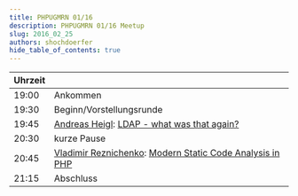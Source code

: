 ```yaml
---
title: PHPUGMRN 01/16
description: PHPUGMRN 01/16 Meetup
slug: 2016_02_25
authors: shochdoerfer
hide_table_of_contents: true
---
```


| Uhrzeit |                                                                                                                                                                                                                | 
|---------|----------------------------------------------------------------------------------------------------------------------------------------------------------------------------------------------------------------|
| 19:00   | Ankommen                                                                                                                                                                                                       |
| 19:30   | Beginn/Vorstellungsrunde                                                                                                                                                                                       |
| 19:45   | [Andreas Heigl](https://phpc.social/@heiglandreas): [LDAP - what was that again?](https://heiglandreas.github.io/slidedeck/LDAP%20-%20what%20was%20that%20again%3F/20160225%20-%20phpugmrn/index_online.html)  |
| 20:30   | kurze Pause                                                                                                                                                                                                    |
| 20:45   | [Vladimir Reznichenko](https://twitter.com/kalessil): [Modern Static Code Analysis in PHP](http://de.slideshare.net/VladimirReznichenko/modern-static-code-analysis-in-php)                                    |
| 21:15   | Abschluss                                                                                                                                                                                                      |
